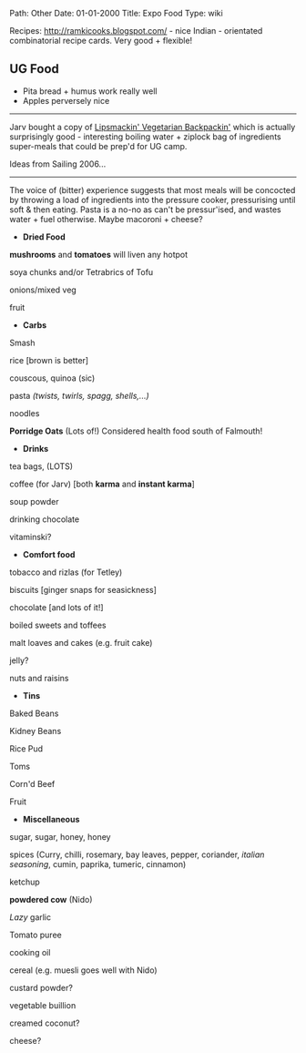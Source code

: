 Path: Other
Date: 01-01-2000
Title: Expo Food
Type: wiki


Recipes: <http://ramkicooks.blogspot.com/> - nice Indian - orientated
combinatorial recipe cards. Very good + flexible!





UG Food
-------

-   Pita bread + humus work really well
-   Apples perversely nice





------------------------------------------------------------------------

Jarv bought a copy of [Lipsmackin' Vegetarian
Backpackin'](http://books.google.co.uk/books?id=uFilAhOQj7UC&dq=vegetarian+backpacking&ei=om7gR-PQEYuuzgT-8emRDw)
which is actually surprisingly good - interesting boiling water +
ziplock bag of ingredients super-meals that could be prep'd for UG camp.

Ideas from Sailing 2006...

------------------------------------------------------------------------

The voice of (bitter) experience suggests that most meals will be
concocted by throwing a load of ingredients into the pressure cooker,
pressurising until soft & then eating. Pasta is a no-no as can't be
pressur'ised, and wastes water + fuel otherwise. Maybe macoroni +
cheese?





-   **Dried Food**



**mushrooms** and **tomatoes** will liven any hotpot





soya chunks and/or Tetrabrics of Tofu





onions/mixed veg





fruit







-   **Carbs**



Smash





rice \[brown is better\]





couscous, quinoa (sic)





pasta *(twists, twirls, spagg, shells,...)*





noodles





**Porridge Oats** (Lots of!) Considered health food south of Falmouth!







-   **Drinks**



tea bags, (LOTS)





coffee (for Jarv) \[both **karma** and **instant karma**\]





soup powder





drinking chocolate





vitaminski?







-   **Comfort food**



tobacco and rizlas (for Tetley)





biscuits \[ginger snaps for seasickness\]





chocolate \[and lots of it!\]





boiled sweets and toffees





malt loaves and cakes (e.g. fruit cake)





jelly?





nuts and raisins







-   **Tins**



Baked Beans





Kidney Beans





Rice Pud





Toms





Corn'd Beef





Fruit







-   **Miscellaneous**



sugar, sugar, honey, honey





spices (Curry, chilli, rosemary, bay leaves, pepper, coriander, *italian
seasoning*, cumin, paprika, tumeric, cinnamon)





ketchup





**powdered cow** (Nido)





*Lazy* garlic





Tomato puree





cooking oil





cereal (e.g. muesli goes well with Nido)





custard powder?





vegetable buillion





creamed coconut?





cheese?
